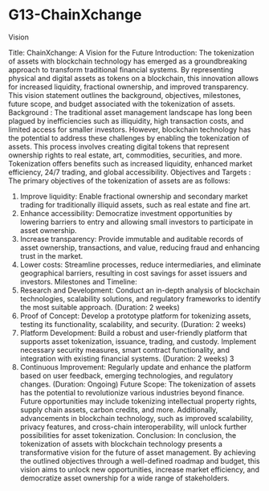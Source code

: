 # G13-ChainXchange
Vision

Title:
ChainXchange: A Vision for the Future
Introduction:
The tokenization of assets with blockchain technology has emerged as a groundbreaking approach to transform traditional financial systems. By representing physical and digital assets as tokens on a blockchain, this innovation allows for increased liquidity, fractional ownership, and improved transparency. This vision statement outlines the background, objectives, milestones, future scope, and budget associated with the tokenization of assets.
Background :
The traditional asset management landscape has long been plagued by inefficiencies such as illiquidity, high transaction costs, and limited access for smaller investors. However, blockchain technology has the potential to address these challenges by enabling the tokenization of assets. This process involves creating digital tokens that represent ownership rights to real estate, art, commodities, securities, and more. Tokenization offers benefits such as increased liquidity, enhanced market efficiency, 24/7 trading, and global accessibility.
Objectives and Targets :
The primary objectives of the tokenization of assets are as follows:
1. Improve liquidity: Enable fractional ownership and secondary market trading for traditionally illiquid assets, such as real estate and fine art.
2. Enhance accessibility: Democratize investment opportunities by lowering barriers to entry and allowing small investors to participate in asset ownership.
3. Increase transparency: Provide immutable and auditable records of asset ownership, transactions, and value, reducing fraud and enhancing trust in the market.
4. Lower costs: Streamline processes, reduce intermediaries, and eliminate geographical barriers, resulting in cost savings for asset issuers and investors.
Milestones and Timeline:
1. Research and Development: Conduct an in-depth analysis of blockchain technologies, scalability solutions, and regulatory frameworks to identify the most suitable approach. (Duration: 2 weeks)
2. Proof of Concept: Develop a prototype platform for tokenizing assets, testing its functionality, scalability, and security. (Duration: 2 weeks)
3. Platform Development: Build a robust and user-friendly platform that supports asset tokenization, issuance, trading, and custody. Implement necessary security measures, smart contract functionality, and integration with existing financial systems. (Duration: 2 weeks)
3
4. Continuous Improvement: Regularly update and enhance the platform based on user feedback, emerging technologies, and regulatory changes. (Duration: Ongoing)
Future Scope:
The tokenization of assets has the potential to revolutionize various industries beyond finance. Future opportunities may include tokenizing intellectual property rights, supply chain assets, carbon credits, and more. Additionally, advancements in blockchain technology, such as improved scalability, privacy features, and cross-chain interoperability, will unlock further possibilities for asset tokenization.
Conclusion:
In conclusion, the tokenization of assets with blockchain technology presents a transformative vision for the future of asset management. By achieving the outlined objectives through a well-defined roadmap and budget, this vision aims to unlock new opportunities, increase market efficiency, and democratize asset ownership for a wide range of stakeholders.
